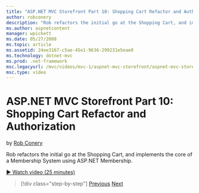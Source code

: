```yaml
---
title: "ASP.NET MVC Storefront Part 10: Shopping Cart Refactor and Authorization | Microsoft Docs"
author: robconery
description: "Rob refactors the initial go at the Shopping Cart, and implements the core of a Membership System using ASP.NET Membership."
ms.author: aspnetcontent
manager: wpickett
ms.date: 05/27/2008
ms.topic: article
ms.assetid: 24ee3167-c5ae-45e1-9636-299231e5eae0
ms.technology: dotnet-mvc
ms.prod: .net-framework
msc.legacyurl: /mvc/videos/mvc-1/aspnet-mvc-storefront/aspnet-mvc-storefront-part-10-shopping-cart-refactor-and-authorization
msc.type: video
---
```

ASP.NET MVC Storefront Part 10: Shopping Cart Refactor and Authorization
====================
by [Rob Conery](https://github.com/robconery)

Rob refactors the initial go at the Shopping Cart, and implements the core of a Membership System using ASP.NET Membership.

[&#9654; Watch video (25 minutes)](https://channel9.msdn.com/Blogs/ASP-NET-Site-Videos/aspnet-mvc-storefront-part-10-shopping-cart-refactor-and-authorization)

>[!div class="step-by-step"]
[Previous](aspnet-mvc-storefront-part-9-the-shopping-cart.md)
[Next](aspnet-mvc-storefront-part-11-hooking-up-the-shopping-cart-and-using-components.md)
